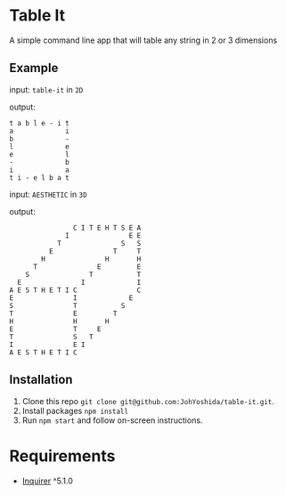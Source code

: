 # Table It

A simple command line app that will table any string in 2 or 3 dimensions

## Example

input: `table-it` in `2D`

output:

```
t a b l e - i t
a             i
b             -
l             e
e             l
-             b
i             a
t i - e l b a t
```

input: `AESTHETIC` in `3D`

output:

```
                C I T E H T S E A
              I               E E
            T               S   S
          E               T     T
        H               H       H
      T               E         E
    S               T           T
  E               I             I
A E S T H E T I C               C
E               I             E              
S               T           S            
T               E         T          
H               H       H        
E               T     E      
T               S   T    
I               E I  
A E S T H E T I C                 
```

## Installation

1. Clone this repo `git clone git@github.com:JohYoshida/table-it.git`.
2. Install packages `npm install`
3. Run `npm start` and follow on-screen instructions.

# Requirements
- [Inquirer](https://github.com/SBoudrias/Inquirer.js) ^5.1.0

